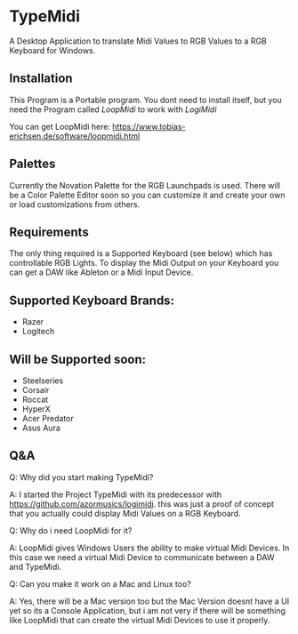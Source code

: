 # TypeMidi
A Desktop Application to translate Midi Values to RGB Values to a RGB Keyboard for Windows.


## Installation
This Program is a Portable program. You dont need to install itself, but you need the Program called *LoopMidi* to work with *LogiMidi*

You can get LoopMidi here: https://www.tobias-erichsen.de/software/loopmidi.html

## Palettes

Currently the Novation Palette for the RGB Launchpads is used. There will be a Color Palette Editor soon so you can customize it and create your own or load customizations from others.

## Requirements

The only thing required is a Supported Keyboard (see below) which has controllable RGB Lights. To display the Midi Output on your Keyboard you can get a DAW like Ableton or a Midi Input Device.

## Supported Keyboard Brands:

- Razer
- Logitech

## Will be Supported soon:

- Steelseries
- Corsair
- Roccat
- HyperX
- Acer Predator
- Asus Aura

## Q&A

Q: Why did you start making TypeMidi?

A: I started the Project TypeMidi with its predecessor with https://github.com/azormusics/logimidi. this was just a proof of concept that you actually could display Midi Values on a RGB Keyboard. 


Q: Why do i need LoopMidi for it?

A: LoopMidi gives Windows Users the ability to make virtual Midi Devices. In this case we need a virtual Midi Device to communicate between a DAW and TypeMidi.


Q: Can you make it work on a Mac and Linux too?

A: Yes, there will be a Mac version too but the Mac Version doesnt have a UI yet so its a Console Application, but i am not very if there will be something like LoopMidi that can create the virtual Midi Devices to use it properly.
